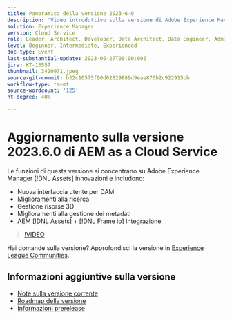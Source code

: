 ```yaml
---
title: Panoramica della versione 2023-6-0
description: 'Video introduttivo sulla versione di Adobe Experience Manager as a Cloud Service 2023.6.0Le funzioni di questa versione si concentrano sulle innovazioni Experience Manager Assets e includono: - Nuova interfaccia utente per i miglioramenti della ricerca DAM Miglioramenti della gestione delle risorse 3D Miglioramenti della gestione dei metadati AEM [!DNL Assets] + [!DNL Frame io]  Integrazione'
solution: Experience Manager
version: Cloud Service
role: Leader, Architect, Developer, Data Architect, Data Engineer, Admin, User
level: Beginner, Intermediate, Experienced
doc-type: Event
last-substantial-update: 2023-06-27T00:00:00Z
jira: KT-13557
thumbnail: 3420971.jpeg
source-git-commit: b32c10575f90d02829889d9eae876b2c922915bb
workflow-type: tm+mt
source-wordcount: '125'
ht-degree: 40%

---
```



# Aggiornamento sulla versione 2023.6.0 di AEM as a Cloud Service


Le funzioni di questa versione si concentrano su Adobe Experience Manager [!DNL Assets] innovazioni e includono:

* Nuova interfaccia utente per DAM
* Miglioramenti alla ricerca
* Gestione risorse 3D
* Miglioramenti alla gestione dei metadati
* AEM [!DNL Assets] + [!DNL Frame io] Integrazione

>[!VIDEO](https://video.tv.adobe.com/v/3420971/?learn=on)


Hai domande sulla versione?  Approfondisci la versione in [Experience League Communities](https://adobe.ly/444zA4U).

## Informazioni aggiuntive sulla versione

* [Note sulla versione corrente](https://experienceleague.adobe.com/docs/experience-manager-cloud-service/content/release-notes/home.html?lang=it)
* [Roadmap della versione](https://experienceleague.adobe.com/docs/experience-manager-release-information/aem-release-updates/update-releases-roadmap.html?lang=it)
* [Informazioni prerelease](https://experienceleague.adobe.com/docs/experience-manager-cloud-service/content/release-notes/prerelease.html?lang=it)